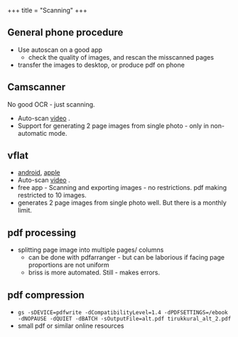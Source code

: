+++
title = "Scanning"
+++

## General phone procedure

- Use autoscan on a good app
  - check the quality of images, and rescan the misscanned pages
- transfer the images to desktop, or produce pdf on phone 

## Camscanner
No good OCR - just scanning. 

- Auto-scan [video](https://youtube.com/shorts/KFLCF_sU40A) .
- Support for generating 2 page images from single photo - only in non-automatic mode.


## vflat 
- [android](https://play.google.com/store/apps/details?id=com.voyagerx.scanner&hl=en_IN&gl=US), [apple](https://apps.apple.com/in/app/vflat-scan-pdf-scanner/id1540238220)
- Auto-scan [video](https://www.youtube.com/shorts/JiG41q9R9yk) .
- free app - Scanning and exporting images - no restrictions. pdf making restricted to 10 images.
- generates 2 page images from single photo well. But there is a monthly limit.

## pdf processing
- splitting page image into multiple pages/ columns 
  - can be done with pdfarranger - but can be laborious if facing page proportions are not uniform
  - briss is more automated. Still - makes errors.

## pdf compression
- `gs -sDEVICE=pdfwrite -dCompatibilityLevel=1.4 -dPDFSETTINGS=/ebook -dNOPAUSE -dQUIET -dBATCH -sOutputFile=alt.pdf tirukkural_alt_2.pdf`
- small pdf or similar online resources
